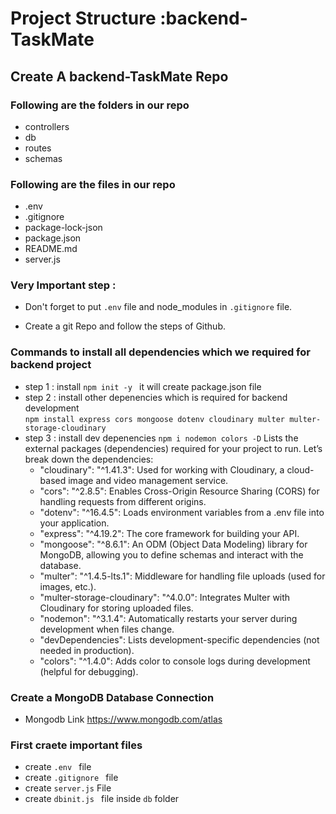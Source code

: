 # Project Structure :backend-TaskMate

## Create A backend-TaskMate Repo

### Following are the folders in our repo

- controllers
- db
- routes
- schemas

### Following are the files in our repo

- .env
- .gitignore
- package-lock-json
- package.json
- README.md
- server.js

### Very Important step :

- Don't forget to put `.env` file and node_modules in `.gitignore` file.

- Create a git Repo and follow the steps of Github.

### Commands to install all dependencies which we required for backend project

- step 1 : install `npm init -y ` it will create package.json file
- step 2 : install other depenencies which is required for backend development \
  `npm install express cors mongoose dotenv cloudinary multer multer-storage-cloudinary`
- step 3 : install dev depenencies
  `npm i nodemon colors -D`
  Lists the external packages (dependencies) required for your project to run.
  Let’s break down the dependencies:
  - "cloudinary": "^1.41.3":
    Used for working with Cloudinary, a cloud-based image and video management service.
  - "cors": "^2.8.5":
    Enables Cross-Origin Resource Sharing (CORS) for handling requests from different origins.
  - "dotenv": "^16.4.5":
    Loads environment variables from a .env file into your application.
  - "express": "^4.19.2":
    The core framework for building your API.
  - "mongoose": "^8.6.1":
    An ODM (Object Data Modeling) library for MongoDB, allowing you to define schemas and interact with the database.
  - "multer": "^1.4.5-lts.1":
    Middleware for handling file uploads (used for images, etc.).
  - "multer-storage-cloudinary": "^4.0.0":
    Integrates Multer with Cloudinary for storing uploaded files.
  - "nodemon": "^3.1.4":
    Automatically restarts your server during development when files change.
  - "devDependencies":
    Lists development-specific dependencies (not needed in production).
  - "colors": "^1.4.0":
    Adds color to console logs during development (helpful for debugging).

### Create a MongoDB Database Connection

- Mongodb Link https://www.mongodb.com/atlas

### First craete important files

- create `.env ` file
- create `.gitignore ` file
- create `server.js` File
- create `dbinit.js ` file inside `db` folder
